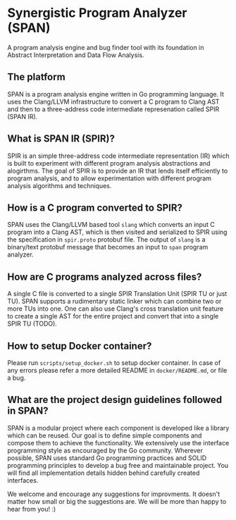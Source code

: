 # Synergistic Program Analyzer (SPAN)
A program analysis engine and bug finder tool with its foundation in Abstract Interpretation and Data Flow Analysis.

## The platform

SPAN is a program analysis engine written in Go programming language.
It uses the Clang/LLVM infrastructure to convert a C program to Clang AST
and then to a three-address code intermediate represenation called SPIR (SPAN IR).

## What is SPAN IR (SPIR)?

SPIR is an simple three-address code intermediate representation (IR) which
is built to experiment with different program analysis abstractions and alogirthms.
The goal of SPIR is to provide an IR that lends itself efficiently
to program analysis, and to allow experimentation with different program
analysis algorithms and techniques.

## How is a C program converted to SPIR?

SPAN uses the Clang/LLVM based tool `slang` which converts an input C program
into a Clang AST, which is then visited and serialized to SPIR
using the specification in `spir.proto` protobuf file.
The output of `slang` is a binary/text protobuf message that becomes an input
to `span` program analyzer.

## How are C programs analyzed across files?

A single C file is converted to a single SPIR Translation Unit (SPIR TU or just TU).
SPAN supports a rudimentary static linker which can combine two or more TUs into one.
One can also use Clang's cross translation unit feature to create a single AST for the entire
project and convert that into a single SPIR TU (TODO).

## How to setup Docker container?

Please run `scripts/setup_docker.sh` to setup docker container.
In case of any errors please refer a more detailed README in `docker/README.md`,
or file a bug.


## What are the project design guidelines followed in SPAN?

SPAN is a modular project where each component is developed like a library which can be reused.
Our goal is to define simple components and compose them to achieve the functionality.
We extensively use the interface programming style as encouraged by the Go community.
Wherever possible, SPAN uses standard Go programming practices and SOLID programming
principles to develop a bug free and maintainable project.
You will find all implementation details hidden behind carefully created interfaces.

We welcome and encourage any suggestions for improvments.
It doesn't matter how small or big the suggestions are.
We will be more than happy to hear from you! :)

